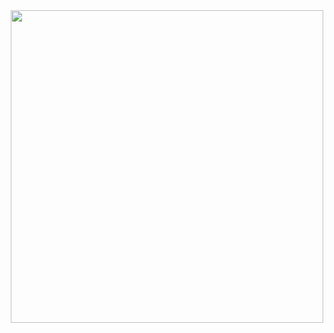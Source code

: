 
<div id="header" align="center">
  <img src="https://media.giphy.com/media/v1.Y2lkPTc5MGI3NjExNXF6cGpranFzMXphcDFlcDZ0bjJuMnBmemg4emxwZXl3c21iZDJ2ZCZlcD12MV9pbnRlcm5hbF9naWZfYnlfaWQmY3Q9Zw/L1R1tvI9svkIWwpVYr/giphy.gif" width="500"/>
  
</div>
<!--
**Rahaf0B/Rahaf0B** is a ✨ _special_ ✨ repository because its `README.md` (this file) appears on your GitHub profile.

Here are some ideas to get you started:

- 🔭 I’m currently working on ...
- 🌱 I’m currently learning ...
- 👯 I’m looking to collaborate on ...
- 🤔 I’m looking for help with ...
- 💬 Ask me about ...
- 📫 How to reach me: ...
- 😄 Pronouns: ...
- ⚡ Fun fact: ...
-->
